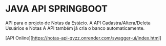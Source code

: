 
# JAVA API SPRINGBOOT
API para o projeto de Notas da Estácio.
A API Cadastra/Altera/Deleta Usuários e Notas
A API também já cria o banco automaticamente.

[API Online][https://notas-api-qvzz.onrender.com/swagger-ui/index.html]

